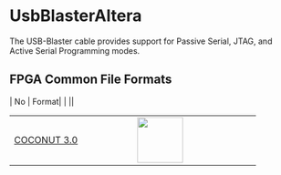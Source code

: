 # UsbBlasterAltera
The USB-Blaster cable provides support for Passive Serial, JTAG, and Active Serial Programming modes. 







## FPGA Common File Formats 




| No | Format| | ||


<table>
  <tr>
    <td style="width: 200px; word-wrap: break-word;">
      <a href="https://example.com/COCONUT_3.0">COCONUT 3.0</a>
    </td>
    <td style="width: 200px; word-wrap: break-word;">
      <img src="src/COCONUT_3.png" height="80">
    </td>
  </tr>
</table>
